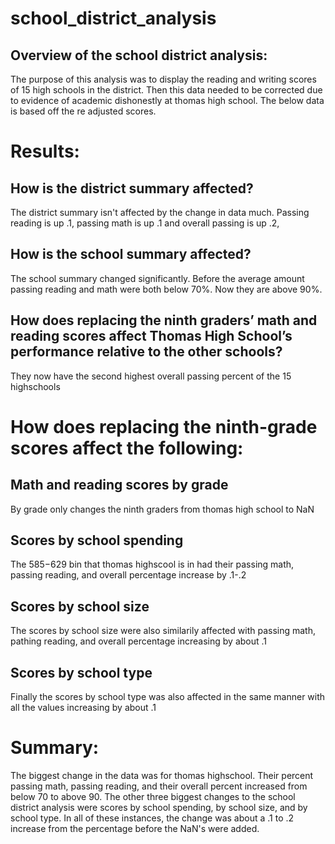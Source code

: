 # school_district_analysis

## Overview of the school district analysis: 
The purpose of this analysis was to display the reading and writing scores of 15 high schools in the district. Then this data needed to be corrected due to
evidence of academic dishonestly at thomas high school. The below data is based off the re adjusted scores.

# Results: 

## How is the district summary affected?

The district summary isn't affected by the change in data much. 
Passing reading is up .1, passing math is up .1 and overall passing is up .2, 

## How is the school summary affected?

The school summary changed significantly. Before the average amount passing reading and math were both below 70%.
Now they are above 90%.

## How does replacing the ninth graders’ math and reading scores affect Thomas High School’s performance relative to the other schools?

They now have the second highest overall passing percent of the 15 highschools

# How does replacing the ninth-grade scores affect the following:

## Math and reading scores by grade

By grade only changes the ninth graders from thomas high school to NaN

## Scores by school spending

The $585-$629 bin that thomas highscool is in had their passing math, passing reading, and overall percentage increase by .1-.2

## Scores by school size

The scores by school size were also similarily affected with passing math, pathing reading, and overall percentage increasing by about .1

## Scores by school type

Finally the scores by school type was also affected in the same manner with all the values increasing by about .1 



# Summary: 

The biggest change in the data was for thomas highschool. Their percent passing math, passing reading, and their overall percent increased from below 70 to above 90. 
The other three biggest changes to the school district analysis were scores by school spending, by school size, and by school type. In all of these instances, the change was about a .1 to .2 increase from the percentage before the NaN's were added. 
